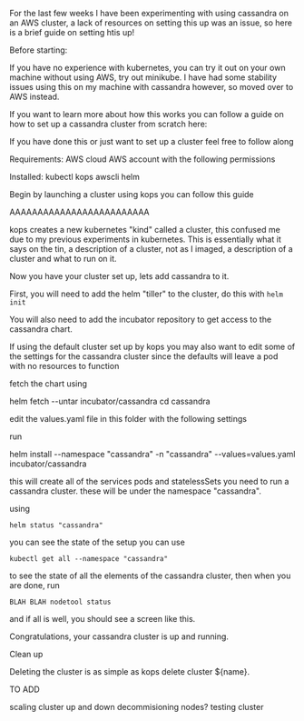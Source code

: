 For the last few weeks I have been experimenting with using cassandra on an AWS cluster, a lack of resources on setting this up was an issue, so here is a brief guide on setting htis up!

Before starting:

If you have no experience with kubernetes, you can try it out on your own machine without using AWS, try out minikube. I have had some stability issues using this on my machine with cassandra however, so moved over to AWS instead.

If you want to learn more about how this works you can follow a guide on how to set up a cassandra cluster from scratch here:

If you have done this or just want to set up a cluster feel free to follow along

Requirements:
  AWS cloud
  AWS account with the following permissions

  Installed:
    kubectl
    kops
    awscli
    helm

Begin by launching a cluster using kops
you can follow this guide

AAAAAAAAAAAAAAAAAAAAAAAAA

kops creates a new kubernetes "kind" called a cluster, this confused me due to my previous experiments in kubernetes. This is essentially what it says on the tin, a description of a cluster, not as I imaged, a description of a cluster and what to run on it.

Now you have your cluster set up, lets add cassandra to it.

First, you will need to add the helm "tiller" to the cluster, do this with `helm init`

You will also need to add the incubator repository to get access to the cassandra chart.

If using the default cluster set up by kops you may also want to edit some of the settings for the cassandra cluster since the defaults will leave a pod with no resources to function

fetch the chart using 

helm fetch --untar incubator/cassandra
cd cassandra

edit the values.yaml file in this folder with the following settings

run

helm install --namespace "cassandra" -n "cassandra" --values=values.yaml incubator/cassandra

this will create all of the services pods and statelessSets you need to run a cassandra cluster. these will be under the namespace "cassandra".

using 

`helm status "cassandra"`

you can see the state of the setup
you can use 

`kubectl get all --namespace "cassandra"`

to see the state of all the elements of the cassandra cluster, then when you are done, run

`BLAH BLAH nodetool status`

and if all is well, you should see a screen like this. 

Congratulations, your cassandra cluster is up and running.

Clean up

Deleting the cluster is as simple as kops delete cluster ${name}.


TO ADD

scaling cluster up and down
decommisioning nodes?
testing cluster

